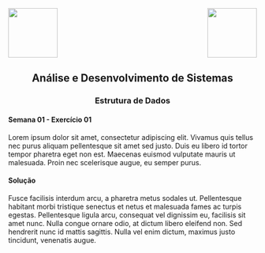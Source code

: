 <div>
  <img src="https://www.fateczl.edu.br/assets/logos/fatec-zl.png" height=100>
  <img src="https://www.fateczl.edu.br/assets/logos/novo-logo-colorido.png" align="right" height=100>
</div>

<h2 align="center">Análise e Desenvolvimento de Sistemas</h2>
<h3 align="center">Estrutura de Dados</h3>
<h4>Semana 01 - Exercício 01</h4>
Lorem ipsum dolor sit amet, consectetur adipiscing elit. Vivamus quis tellus nec purus aliquam pellentesque sit amet sed justo. Duis eu libero id tortor tempor pharetra eget non est. Maecenas euismod vulputate mauris ut malesuada. Proin nec scelerisque augue, eu semper purus.

<h4>Solução</h4>

Fusce facilisis interdum arcu, a pharetra metus sodales ut. Pellentesque habitant morbi tristique senectus et netus et malesuada fames ac turpis egestas. Pellentesque ligula arcu, consequat vel dignissim eu, facilisis sit amet nunc. Nulla congue ornare odio, at dictum libero eleifend non. Sed hendrerit nunc id mattis sagittis. Nulla vel enim dictum, maximus justo tincidunt, venenatis augue. 
